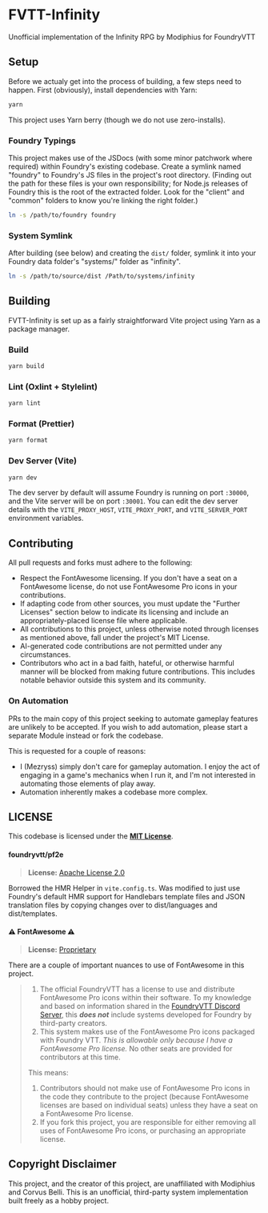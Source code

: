 # FVTT-Infinity

Unofficial implementation of the Infinity RPG by Modiphius for FoundryVTT

## Setup

Before we actualy get into the process of building, a few steps need to happen. First (obviously), install dependencies with Yarn:

```sh
yarn
```

This project uses Yarn berry (though we do not use zero-installs).

### Foundry Typings

This project makes use of the JSDocs (with some minor patchwork where required) within Foundry's existing codebase. Create a symlink named "foundry" to Foundry's JS files in the project's root directory. (Finding out the path for these files is your own responsibility; for Node.js releases of Foundry this is the root of the extracted folder. Look for the "client" and "common" folders to know you're linking the right folder.)

```sh
ln -s /path/to/foundry foundry
```

### System Symlink

After building (see below) and creating the `dist/` folder, symlink it into your Foundry data folder's "systems/" folder as "infinity".

```sh
ln -s /path/to/source/dist /Path/to/systems/infinity
```

## Building
FVTT-Infinity is set up as a fairly straightforward Vite project using Yarn as a package manager.

### Build
```sh
yarn build
```

### Lint (Oxlint + Stylelint)
```sh
yarn lint
```

### Format (Prettier)
```sh
yarn format
```

### Dev Server (Vite)
```sh
yarn dev
```

The dev server by default will assume Foundry is running on port `:30000`, and the Vite server will be on port `:30001`. You can edit the dev server details with the `VITE_PROXY_HOST`, `VITE_PROXY_PORT`, and `VITE_SERVER_PORT` environment variables.

## Contributing

All pull requests and forks must adhere to the following:

- Respect the FontAwesome licensing. If you don't have a seat on a FontAwesome license, do not use FontAwesome Pro icons in your contributions.
- If adapting code from other sources, you must update the "Further Licenses" section below to indicate its licensing and include an appropriately-placed license file where applicable.
- All contributions to this project, unless otherwise noted through licenses as mentioned above, fall under the project's MIT License.
- AI-generated code contributions are not permitted under any circumstances.
- Contributors who act in a bad faith, hateful, or otherwise harmful manner will be blocked from making future contributions. This includes notable behavior outside this system and its community.

### On Automation

PRs to the main copy of this project seeking to automate gameplay features are unlikely to be accepted. If you wish to add automation, please start a separate Module instead or fork the codebase.

This is requested for a couple of reasons:
- I (Mezryss) simply don't care for gameplay automation. I enjoy the act of engaging in a game's mechanics when I run it, and I'm not interested in automating those elements of play away.
- Automation inherently makes a codebase more complex.

## LICENSE
This codebase is licensed under the [**MIT License**](LICENSE).

#### foundryvtt/pf2e

> **License:** [Apache License 2.0](https://raw.githubusercontent.com/foundryvtt/pf2e/refs/heads/master/LICENSE)

Borrowed the HMR Helper in `vite.config.ts`. Was modified to just use Foundry's default HMR support for Handlebars template files and JSON translation files by copying changes over to dist/languages and dist/templates.

#### ⚠️ FontAwesome ⚠️

> **License:** [Proprietary](https://fontawesome.com/license)

There are a couple of important nuances to use of FontAwesome in this project.

> 1. The official FoundryVTT has a license to use and distribute FontAwesome Pro icons within their software. To my knowledge and based on information shared in the [FoundryVTT Discord Server](https://discord.gg/foundryvtt), this **_does not_** include systems developed for Foundry by third-party creators.
> 2. This system makes use of the FontAwesome Pro icons packaged with Foundry VTT. _This is allowable only because I have a FontAwesome Pro license._ No other seats are provided for contributors at this time.
>
> This means:
>
> 1. Contributors should not make use of FontAwesome Pro icons in the code they contribute to the project (because FontAwesome licenses are based on individual seats) unless they have a seat on a FontAwesome Pro license.
> 2. If you fork this project, you are responsible for either removing all uses of FontAwesome Pro icons, or purchasing an appropriate license.

## Copyright Disclaimer

This project, and the creator of this project, are unaffiliated with Modiphius and Corvus Belli. This is an unofficial, third-party system implementation built freely as a hobby project.
